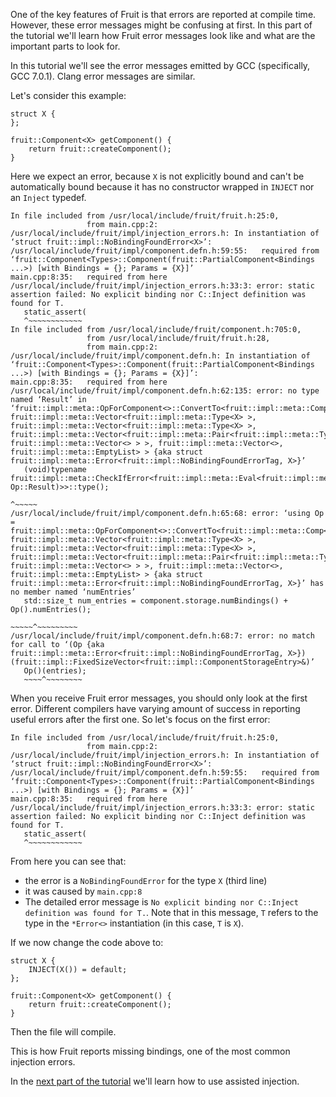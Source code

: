 
One of the key features of Fruit is that errors are reported at compile time. However, these error messages might be
confusing at first. In this part of the tutorial we'll learn how Fruit error messages look like and what are the
important parts to look for.

In this tutorial we'll see the error messages emitted by GCC (specifically, GCC 7.0.1). Clang error messages are
similar.

Let's consider this example:

    struct X {
    };
    
    fruit::Component<X> getComponent() {
        return fruit::createComponent();
    }

Here we expect an error, because `X` is not explicitly bound and can't be automatically bound because it has no
constructor wrapped in `INJECT` nor an `Inject` typedef.

    In file included from /usr/local/include/fruit/fruit.h:25:0,
                     from main.cpp:2:
    /usr/local/include/fruit/impl/injection_errors.h: In instantiation of ‘struct fruit::impl::NoBindingFoundError<X>’:
    /usr/local/include/fruit/impl/component.defn.h:59:55:   required from ‘fruit::Component<Types>::Component(fruit::PartialComponent<Bindings ...>) [with Bindings = {}; Params = {X}]’
    main.cpp:8:35:   required from here
    /usr/local/include/fruit/impl/injection_errors.h:33:3: error: static assertion failed: No explicit binding nor C::Inject definition was found for T.
       static_assert(
       ^~~~~~~~~~~~~
    In file included from /usr/local/include/fruit/component.h:705:0,
                     from /usr/local/include/fruit/fruit.h:28,
                     from main.cpp:2:
    /usr/local/include/fruit/impl/component.defn.h: In instantiation of ‘fruit::Component<Types>::Component(fruit::PartialComponent<Bindings ...>) [with Bindings = {}; Params = {X}]’:
    main.cpp:8:35:   required from here
    /usr/local/include/fruit/impl/component.defn.h:62:135: error: no type named ‘Result’ in ‘fruit::impl::meta::OpForComponent<>::ConvertTo<fruit::impl::meta::Comp<fruit::impl::meta::Vector<>, fruit::impl::meta::Vector<fruit::impl::meta::Type<X> >, fruit::impl::meta::Vector<fruit::impl::meta::Type<X> >, fruit::impl::meta::Vector<fruit::impl::meta::Pair<fruit::impl::meta::Type<X>, fruit::impl::meta::Vector<> > >, fruit::impl::meta::Vector<>, fruit::impl::meta::EmptyList> > {aka struct fruit::impl::meta::Error<fruit::impl::NoBindingFoundErrorTag, X>}’
       (void)typename fruit::impl::meta::CheckIfError<fruit::impl::meta::Eval<fruit::impl::meta::CheckNoLoopInDeps(typename Op::Result)>>::type();
                                                                                                                                           ^~~~~~
    /usr/local/include/fruit/impl/component.defn.h:65:68: error: ‘using Op = fruit::impl::meta::OpForComponent<>::ConvertTo<fruit::impl::meta::Comp<fruit::impl::meta::Vector<>, fruit::impl::meta::Vector<fruit::impl::meta::Type<X> >, fruit::impl::meta::Vector<fruit::impl::meta::Type<X> >, fruit::impl::meta::Vector<fruit::impl::meta::Pair<fruit::impl::meta::Type<X>, fruit::impl::meta::Vector<> > >, fruit::impl::meta::Vector<>, fruit::impl::meta::EmptyList> > {aka struct fruit::impl::meta::Error<fruit::impl::NoBindingFoundErrorTag, X>}’ has no member named ‘numEntries’
       std::size_t num_entries = component.storage.numBindings() + Op().numEntries();
                                                                   ~~~~~^~~~~~~~~~
    /usr/local/include/fruit/impl/component.defn.h:68:7: error: no match for call to ‘(Op {aka fruit::impl::meta::Error<fruit::impl::NoBindingFoundErrorTag, X>}) (fruit::impl::FixedSizeVector<fruit::impl::ComponentStorageEntry>&)’
       Op()(entries);
       ~~~~^~~~~~~~~

When you receive Fruit error messages, you should only look at the first error. Different compilers have varying amount
of success in reporting useful errors after the first one. So let's focus on the first error:

    In file included from /usr/local/include/fruit/fruit.h:25:0,
                     from main.cpp:2:
    /usr/local/include/fruit/impl/injection_errors.h: In instantiation of ‘struct fruit::impl::NoBindingFoundError<X>’:
    /usr/local/include/fruit/impl/component.defn.h:59:55:   required from ‘fruit::Component<Types>::Component(fruit::PartialComponent<Bindings ...>) [with Bindings = {}; Params = {X}]’
    main.cpp:8:35:   required from here
    /usr/local/include/fruit/impl/injection_errors.h:33:3: error: static assertion failed: No explicit binding nor C::Inject definition was found for T.
       static_assert(
       ^~~~~~~~~~~~~

From here you can see that:

*   the error is a `NoBindingFoundError` for the type `X` (third line)
*   it was caused by `main.cpp:8`
*   The detailed error message is `No explicit binding nor C::Inject definition was found for T.`. Note that in this
    message, `T` refers to the type in the `*Error<>` instantiation (in this case, `T` is `X`).

If we now change the code above to:

    struct X {
        INJECT(X()) = default;
    };
    
    fruit::Component<X> getComponent() {
        return fruit::createComponent();
    }

Then the file will compile.

This is how Fruit reports missing bindings, one of the most common injection errors.

In the [next part of the tutorial](https://github.com/google/fruit/wiki/tutorial:-assisted-injection) we'll learn how to
use assisted injection.
